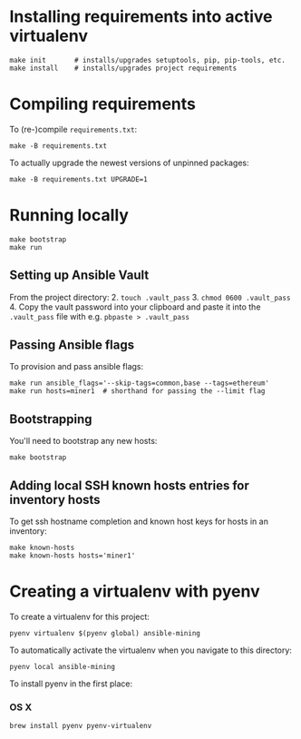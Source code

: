 Installing requirements into active virtualenv
==============================================

    make init       # installs/upgrades setuptools, pip, pip-tools, etc.
    make install    # installs/upgrades project requirements

Compiling requirements
======================

To (re-)compile `requirements.txt`:

    make -B requirements.txt

To actually upgrade the newest versions of unpinned packages:

    make -B requirements.txt UPGRADE=1

Running locally
===============

    make bootstrap
    make run

Setting up Ansible Vault
------------------------

From the project directory:
2. `touch .vault_pass`
3. `chmod 0600 .vault_pass`
4. Copy the vault password into your clipboard and paste it into the `.vault_pass` file with e.g. `pbpaste > .vault_pass`

Passing Ansible flags
---------------------

To provision and pass ansible flags:

    make run ansible_flags='--skip-tags=common,base --tags=ethereum'
    make run hosts=miner1  # shorthand for passing the --limit flag

Bootstrapping
-------------

You'll need to bootstrap any new hosts:

    make bootstrap

Adding local SSH known hosts entries for inventory hosts
--------------------------------------------------------

To get ssh hostname completion and known host keys for hosts in an inventory:

    make known-hosts
    make known-hosts hosts='miner1'

Creating a virtualenv with pyenv
================================

To create a virtualenv for this project:

    pyenv virtualenv $(pyenv global) ansible-mining

To automatically activate the virtualenv when you navigate to this directory:

    pyenv local ansible-mining

To install pyenv in the first place:

### OS X

    brew install pyenv pyenv-virtualenv
